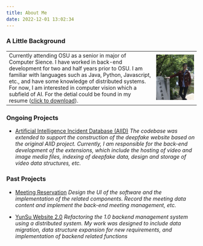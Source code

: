 ```yaml
---
title: About Me
date: 2022-12-01 13:02:34
---
```


### A Little Background

<table>
  <tr>
    <td >Currently attending OSU as a senior in major of Computer Sience. I have worked in back-end development for two and half years prior to OSU. I am familiar with languages such as Java, Python, Javascript, etc., and have some knowledge of distributed systems. For now, I am interested in computer vision which a subfield of AI. For the detial could be found in my resume (<a href="/pdfs/Jingming_Resume.pdf">click to download</a>).</td>
    <td><img src="Jiuzhaigou.jpg"></img></td>
  </tr>
</table> 



### Ongoing Projects
- [Artificial Intelligence Incident Database (AIID)](https://github.com/responsible-ai-collaborative/aiid)
    *The codebase was extended to support the construction of the deepfake website based on the original AIID project. Currently, I am responsible for the back-end development of the extensions, which include the hosting of video and image media files, indexing of deepfake data, design and storage of video data structures, etc.*

### Past Projects
- [Meeting Reservation]()
    *Design the UI of the software and the implementation of the related components. Record the meeting data content and implement the back-end meeting management, etc.*

- [YunSu Website 2.0]()
    *Refactoring the 1.0 backend management system using a distributed system. My work was designed to include data migration, data structure expansion for new requirements, and implementation of backend related functions*
